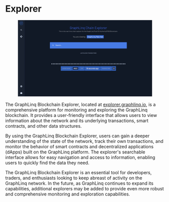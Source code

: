 # Explorer

<figure><img src="../../../.gitbook/assets/Screenshot 2023-02-13 at 2.57.48 AM.png" alt=""><figcaption></figcaption></figure>

The GraphLinq Blockchain Explorer, located at [explorer.graphlinq.io](https://explorer.graphlinq.io), is a comprehensive platform for monitoring and exploring the GraphLinq blockchain. It provides a user-friendly interface that allows users to view information about the network and its underlying transactions, smart contracts, and other data structures.

By using the GraphLinq Blockchain Explorer, users can gain a deeper understanding of the state of the network, track their own transactions, and monitor the behavior of smart contracts and decentralized applications (dApps) built on the GraphLinq platform. The explorer's searchable interface allows for easy navigation and access to information, enabling users to quickly find the data they need.

The GraphLinq Blockchain Explorer is an essential tool for developers, traders, and enthusiasts looking to keep abreast of activity on the GraphLinq network. In the future, as GraphLinq continues to expand its capabilities, additional explorers may be added to provide even more robust and comprehensive monitoring and exploration capabilities.
